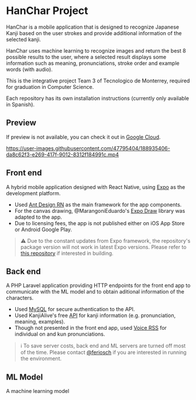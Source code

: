 # HanChar Project

HanChar is a mobile application that is designed to recognize Japanese Kanji based on the user strokes and provide additional information of the selected kanji. 

HanChar uses machine learning to recognize images and return the best 8 possible results to the user, where a selected result displays some information such as meaning, pronunciations, stroke order and example words (with audio).

This is the integrative project Team 3 of Tecnologico de Monterrey, required for graduation in Computer Science. 

Each repository has its own installation instructions (currently only available in Spanish).

## Preview

If preview is not available, you can check it out in [Google Cloud](https://storage.googleapis.com/hanchar/preview.mp4).

https://user-images.githubusercontent.com/47795404/188935406-da8c62f3-e269-417f-9012-8312f184991c.mp4

## Front end

A hybrid mobile application designed with React Native, using [Expo](https://expo.dev/) as the development platform.
- Used [Ant Design RN](https://rn.mobile.ant.design/) as the main framework for the app components.
- For the canvas drawing, @MarangoniEduardo's [Expo Draw](https://github.com/MarangoniEduardo/expo-draw) library was adapted to the app.
- Due to licensing fees, the app is not published either on iOS App Store or Android Google Play.

> ⚠️ Due to the constant updates from Expo framework, the repository's package version will not work in latest Expo versions. Please refer to [this repository](https://github.com/feriosch/han-character-app-46) if interested in building.

## Back end

A PHP Laravel application providing HTTP endpoints for the front end app to communicate with the ML model and to obtain aditional information of the characters.
- Used [MySQL](https://www.mysql.com/) for secure authentication to the API.
- Used KanjiAlive's free [API](https://rapidapi.com/KanjiAlive/api/learn-to-read-and-write-japanese-kanji/details) for kanji information (e.g. pronunciation, meaning, examples).
- Though not presented in the front end app, used [Voice RSS](https://www.voicerss.org/) for individual on and kun pronunciations. 

> ℹ️ To save server costs, back end and ML servers are turned off most of the time. Please contact [@feriosch](https://github.com/feriosch) if you are interested in running the environment.

## ML Model

A machine learning model 
